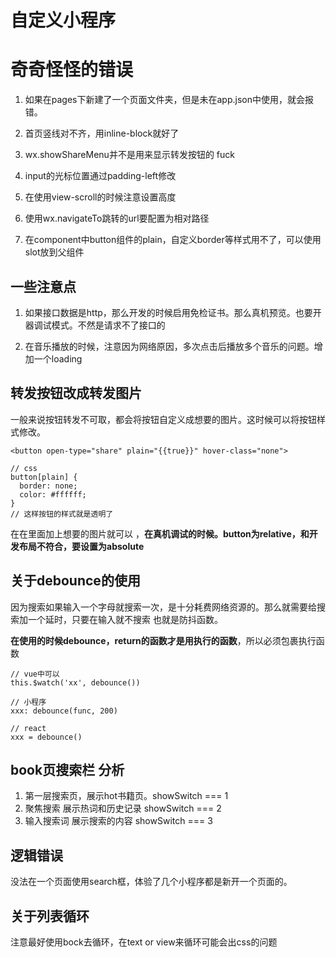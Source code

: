 # 自定义小程序

# 奇奇怪怪的错误

1. 如果在pages下新建了一个页面文件夹，但是未在app.json中使用，就会报错。

2. 首页竖线对不齐，用inline-block就好了

3. wx.showShareMenu并不是用来显示转发按钮的 fuck

4. input的光标位置通过padding-left修改

5. 在使用view-scroll的时候注意设置高度

6. 使用wx.navigateTo跳转的url要配置为相对路径

7. 在component中button组件的plain，自定义border等样式用不了，可以使用slot放到父组件

## 一些注意点

1. 如果接口数据是http，那么开发的时候启用免检证书。那么真机预览。也要开器调试模式。不然是请求不了接口的

2. 在音乐播放的时候，注意因为网络原因，多次点击后播放多个音乐的问题。增加一个loading



## 转发按钮改成转发图片

一般来说按钮转发不可取，都会将按钮自定义成想要的图片。这时候可以将按钮样式修改。

```
<button open-type="share" plain="{{true}}" hover-class="none">

// css
button[plain] {
  border: none;
  color: #ffffff;
}
// 这样按钮的样式就是透明了
```
在在里面加上想要的图片就可以 ，**在真机调试的时候。button为relative，和开发布局不符合，要设置为absolute**

## 关于debounce的使用

因为搜索如果输入一个字母就搜索一次，是十分耗费网络资源的。那么就需要给搜索加一个延时，只要在输入就不搜索
也就是防抖函数。

**在使用的时候debounce，return的函数才是用执行的函数**，所以必须包裹执行函数

```
// vue中可以
this.$watch('xx', debounce())

// 小程序
xxx: debounce(func, 200)

// react
xxx = debounce()
```

## book页搜索栏 分析

1. 第一层搜索页，展示hot书籍页。showSwitch === 1
2. 聚焦搜索 展示热词和历史记录 showSwitch === 2
3. 输入搜索词 展示搜索的内容 showSwitch === 3

## 逻辑错误

没法在一个页面使用search框，体验了几个小程序都是新开一个页面的。

## 关于列表循环

注意最好使用bock去循环，在text or view来循环可能会出css的问题
